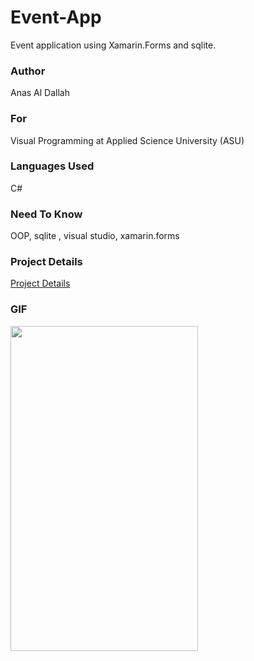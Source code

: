 # Event-App
Event application using Xamarin.Forms  and sqlite.
### Author
Anas Al Dallah
### For
Visual Programming at Applied Science University (ASU)
### Languages Used
C# 
### Need To Know
OOP, sqlite , visual studio, xamarin.forms

### Project Details
[Project Details](https://github.com/anasdallah/Event-App/blob/master/Project%20Details.docx)
### GIF

<img src="https://github.com/anasdallah/Event-App/blob/master/GIF%20EventApp.gif"  width="300" height="520" />

